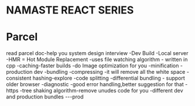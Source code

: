 # NAMASTE REACT SERIES 


# Parcel
read parcel doc-help you system design interview
-Dev Build
-Local server
-HMR = Hot Module Replacement
-uses file watching algorithm - written in cpp
-caching-faster builds
-do Image optimization for you
-minification - production dev
-bundling
-compressing
-it will remove all the white space
-consistent  hashing-explore
-code splitting
-differential bundling - support older browser
-diagnostic
-good error handling,better suggestion for that
-https
-tree shaking algorithm-remove unudes code for you
-different dev and production bundles
---prod

